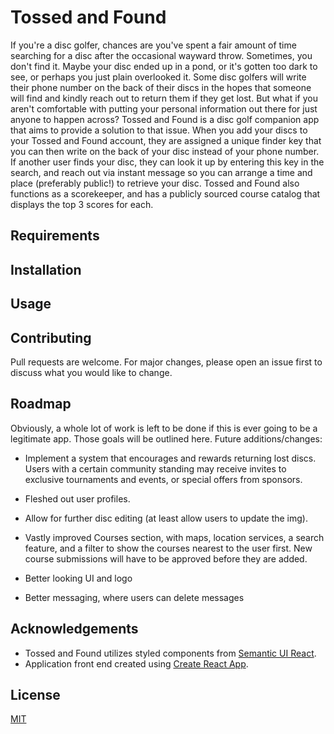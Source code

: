 # Tossed and Found

If you're a disc golfer, chances are you've spent a fair amount of time searching for a disc after the occasional wayward throw. Sometimes, you don't find it. Maybe your disc ended up in a pond, or it's gotten too dark to see, or perhaps you just plain overlooked it. Some disc golfers will write their phone number on the back of their discs in the hopes that someone will find and kindly reach out to return them if they get lost. But what if you aren't comfortable with putting your personal information out there for just anyone to happen across? Tossed and Found is a disc golf companion app that aims to provide a solution to that issue. When you add your discs to your Tossed and Found account, they are assigned a unique finder key that you can then write on the back of your disc instead of your phone number. If another user finds your disc, they can look it up by entering this key in the search, and reach out via instant message so you can arrange a time and place (preferably public!) to retrieve your disc. Tossed and Found also functions as a scorekeeper, and has a publicly sourced course catalog that displays the top 3 scores for each.

## Requirements

## Installation

## Usage

## Contributing
Pull requests are welcome. For major changes, please open an issue first to discuss what you would like to change.

## Roadmap
Obviously, a whole lot of work is left to be done if this is ever going to be a legitimate app. Those goals will be outlined here.
Future additions/changes:
- Implement a system that encourages and rewards returning lost discs. Users with a certain community standing may receive invites to exclusive tournaments and events, or special offers from sponsors.

- Fleshed out user profiles.

- Allow for further disc editing (at least allow users to update the img).

- Vastly improved Courses section, with maps, location services, a search feature, and a filter to show the courses nearest to the user first. New course submissions will have to be approved before they are added.

- Better looking UI and logo

- Better messaging, where users can delete messages

## Acknowledgements
- Tossed and Found utilizes styled components from [Semantic UI React](https://react.semantic-ui.com/).
- Application front end created using [Create React App](https://create-react-app.dev/).


## License
[MIT](https://choosealicense.com/licenses/mit/)
